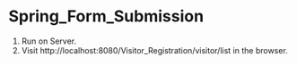# Spring_Form_Submission
1. Run on Server.
2. Visit http://localhost:8080/Visitor_Registration/visitor/list in the browser.
